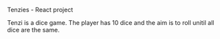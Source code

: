 Tenzies - React project 

Tenzi is a dice game. The player has 10 dice and the aim is to roll unitil all dice are the same.
